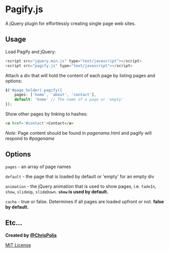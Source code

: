 # Pagify.js

A jQuery plugin for effortlessly creating single page web sites.

## Usage

Load Pagify and jQuery:

``` js
<script src="jquery.min.js" type="text/javascript"></script>
<script src="pagify.js" type="text/javascript"></script>
```

Attach a div that will hold the content of each page by listing pages and options:

``` js
$('#page_holder).pagify({
    pages: ['home', 'about', 'contact'],
    default: 'home' // The name of a page or 'empty'
});
```

Show other pages by linking to hashes:

``` html
<a href='#contact'>Contact</a>
```

_Note:_ Page content should be found in _pagename_.html and pagify will respond to #_pagename_

## Options

`pages` - an array of page names

`default` - the page that is loaded by default or 'empty' for an empty div

`animation` - the jQuery animation that is used to show pages, i.e. `fadeIn`, `show`, `slideUp`, `slideDown`. __`show` is used by default.__

`cache` - true or false. Determines if all pages are loaded upfront or not. __false by default.__

## Etc...

**Created by [@ChrisPolis](http://twitter.com/ChrisPolis)**

[MIT License](http://www.opensource.org/licenses/mit-license.php)

